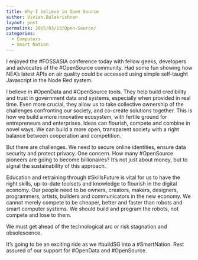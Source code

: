 ```yaml
---
title: Why I believe in Open Source
author: Vivian.Balakrishnan
layout: post
permalink: 2015/03/13/Open-Source/
categories:
  - Computers
  - Smart Nation
---
```


I enjoyed the ‪#‎FOSSASIA‬ conference today with fellow geeks, developers and advocates of the ‪#‎OpenSource‬ community. Had some fun showing how NEA’s latest APIs on air quality could be accessed using simple self-taught Javascript in the Node Red system.
<p>I believe in ‪#‎OpenData‬ and #OpenSource tools. They help build credibility and trust in government data and systems, especially when provided in real time. Even more crucial, they allow us to take collective ownership of the challenges confronting our society, and co-create solutions together. This is how we build a more innovative ecosystem, with fertile ground for entrepreneurs and enterprises. Ideas can flourish, compete and combine in novel ways. We can build a more open, transparent society with a right balance between cooperation and competition.</p>
<p>But there are challenges. We need to secure online identities, ensure data security and protect privacy. One concern. How many #OpenSource pioneers are going to become billionaires? It’s not just about money, but to signal the sustainability of this approach.</p>
<p>Education and retraining through ‪#‎SkillsFuture‬ is vital for us to have the right skills, up-to-date toolsets and knowledge to flourish in the digital economy. Our people need to be owners, creators, makers, designers, programmers, artists, builders and communicators in the new economy. We cannot merely compete to be cheaper, better and faster than robots and smart computer systems. We should build and program the robots, not compete and lose to them.</p>
<p>We must get ahead of the technological arc or risk stagnation and obsolescence.</p>
It’s going to be an exciting ride as we ‪#‎buildSG‬ into a ‪#‎SmartNation‬. Rest assured of our support for #OpenData and #OpenSource.